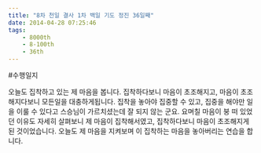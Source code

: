 ```yaml
---
title: "8차 천일 결사 1차 백일 기도 정진 36일째"
date: 2014-04-28 07:25:46
tags:
    - 8000th
    - 8-100th
    - 36th
---
```


#수행일지

오늘도 집착하고 있는 제 마음을 봅니다. 집착하다보니 마음이 초조해지고, 마음이 초조해지다보니 모든일을 대충하게됩니다. 집착을 놓아야 집중할 수 있고, 집중을 해야만 일을 이룰 수 있다고 스승님이 가르치셨는데 잘 되지 않는 군요. 요며칠 마음이 붕 떠 있었던 이유도 자세히 살펴보니 제 마음이 집착해서였고, 집착하다보니 마음이 초조해지게 된 것이었습니다. 오늘도 제 마음을 지켜보며 이 집착하는 마음을 놓아버리는 연습을 합니다.
